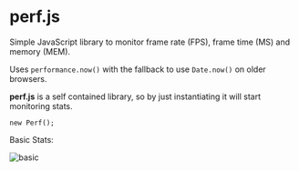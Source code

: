 # perf.js
Simple JavaScript library to monitor frame rate (FPS), frame time (MS) and memory (MEM).

Uses `performance.now()` with the fallback to use `Date.now()` on older browsers.

**perf.js** is a self contained library, so by just instantiating it will start monitoring stats.

`new Perf();`

Basic Stats:

![basic](https://raw.githubusercontent.com/adireddy/perf/master/assets/basic.png)
